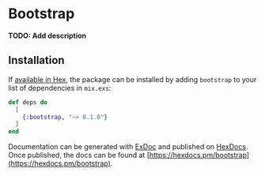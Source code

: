 # Bootstrap

**TODO: Add description**

## Installation

If [available in Hex](https://hex.pm/docs/publish), the package can be installed
by adding `bootstrap` to your list of dependencies in `mix.exs`:

```elixir
def deps do
  [
    {:bootstrap, "~> 0.1.0"}
  ]
end
```

Documentation can be generated with [ExDoc](https://github.com/elixir-lang/ex_doc)
and published on [HexDocs](https://hexdocs.pm). Once published, the docs can
be found at [https://hexdocs.pm/bootstrap](https://hexdocs.pm/bootstrap).
